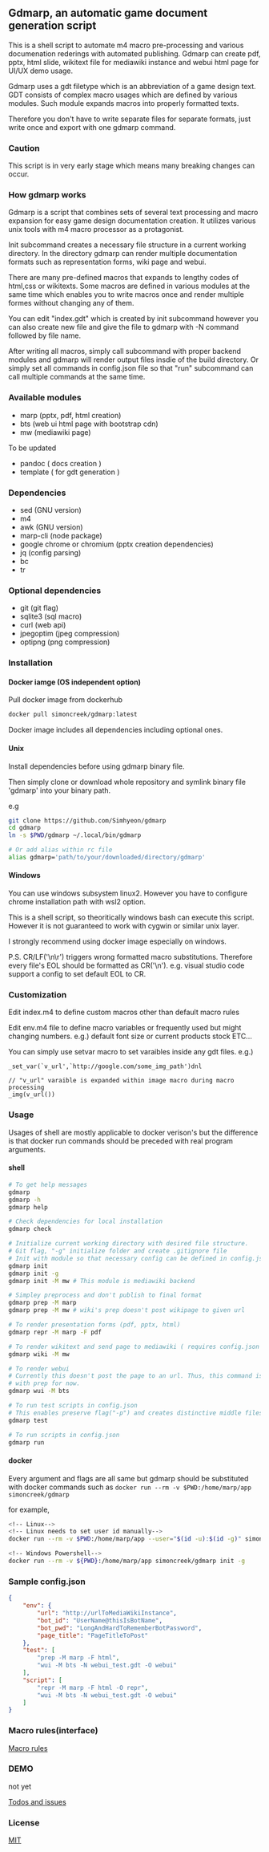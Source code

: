 ## Gdmarp, an automatic game document generation script

This is a shell script to automate m4 macro pre-processing and various
documenation rederings with automated publishing. Gdmarp can create pdf, 
pptx, html slide, wikitext file for mediawiki instance and webui html
page for UI/UX demo usage.

Gdmarp uses a gdt filetype which is an abbreviation of a game design text. GDT
consists of complex macro usages which are defined by various modules. Such
module expands macros into properly formatted texts. 

Therefore you don't have to write separate files for separate formats, just write
once and export with one gdmarp command.

### Caution

This script is in very early stage which means many breaking changes can occur.

### How gdmarp works

Gdmarp is a script that combines sets of several text processing and macro
expansion for easy game design documentation creation. It utilizes various unix
tools with m4 macro processor as a protagonist.

Init subcommand creates a necessary file structure in a current working
directory. In the directory gdmarp can render multiple documentation formats
such as representation forms, wiki page and webui.

There are many pre-defined macros that expands to lengthy codes of html,css or
wikitexts. Some macros are defined in various modules at the same time which
enables you to write macros once and render multiple formes without changing
any of them.

You can edit "index.gdt" which is created by init subcommand however you can also
create new file and give the file to gdmarp with -N command followed by file name.

After writing all macros, simply call subcommand with proper backend modules
and gdmarp will render output files insdie of the build directory. Or simply
set all commands in config.json file so that "run" subcommand can call multiple
commands at the same time.

### Available modules

- marp (pptx, pdf, html creation)
- bts (web ui html page with bootstrap cdn)
- mw (mediawiki page)

To be updated
- pandoc ( docs creation )
- template ( for gdt generation )

### Dependencies

- sed (GNU version)
- m4 
- awk (GNU version)
- marp-cli (node package)
- google chrome or chromium (pptx creation dependencies)
- jq (config parsing)
- bc
- tr

### Optional dependencies

- git (git flag)
- sqlite3 (sql macro)
- curl (web api)
- jpegoptim (jpeg compression)
- optipng (png compression)

### Installation

#### Docker iamge (OS independent option)

Pull docker image from dockerhub

```bash
docker pull simoncreek/gdmarp:latest
```

Docker image includes all dependencies including optional ones.

#### Unix

Install dependencies before using gdmarp binary file.

Then simply clone or download whole repository and symlink binary file 'gdmarp' into your binary path.

e.g

```bash
git clone https://github.com/Simhyeon/gdmarp
cd gdmarp
ln -s $PWD/gdmarp ~/.local/bin/gdmarp

# Or add alias within rc file
alias gdmarp='path/to/your/downloaded/directory/gdmarp'
```

#### Windows

You can use windows subsystem linux2. However you have to configure chrome
installation path with wsl2 option.

This is a shell script, so theoritically windows bash can execute this script.
However it is not guaranteed to work with cygwin or similar unix layer.

I strongly recommend using docker image especially on windows.

P.S. CR/LF('\n\r') triggers wrong formatted macro substitutions. Therefore
every file's EOL should be formatted as CR('\n'). e.g. visual studio code
support a config to set default EOL to CR.

### Customization

Edit index.m4 to define custom macros other than default macro rules

Edit env.m4 file to define macro variables or frequently used but might changing numbers. 
e.g.) default font size or current products stock ETC...

You can simply use setvar macro to set varaibles inside any gdt files.
e.g.) 

```gdt
_set_var(`v_url',`http://google.com/some_img_path')dnl

// "v_url" varaible is expanded within image macro during macro processing
_img(v_url())
```

### Usage

Usages of shell are mostly applicable to docker verison's but the difference is
that docker run commands should be preceded with real program arguments.

#### shell

```bash
# To get help messages
gdmarp
gdmarp -h
gdmarp help

# Check dependencies for local installation
gdmarp check

# Initialize current working directory with desired file structure.
# Git flag, "-g" initialize folder and create .gitignore file
# Init with module so that necessary config can be defined in config.json
gdmarp init
gdmarp init -g
gdmarp init -M mw # This module is mediawiki backend

# Simpley preprocess and don't publish to final format
gdmarp prep -M marp
gdmarp prep -M mw # wiki's prep doesn't post wikipage to given url

# To render presentation forms (pdf, pptx, html)
gdmarp repr -M marp -F pdf

# To render wikitext and send page to mediawiki ( requires config.json to be configured )
gdmarp wiki -M mw

# To render webui
# Currently this doesn't post the page to an url. Thus, this command is same
# with prep for now.
gdmarp wui -M bts

# To run test scripts in config.json
# This enables preserve flag("-p") and creates distinctive middle files in build directory
gdmarp test

# To run scripts in config.json
gdmarp run
```
#### docker

Every argument and flags are all same but gdmarp should be substituted with
docker commands such as ```docker run --rm -v $PWD:/home/marp/app
simoncreek/gdmarp```

for example,
```bash
<!-- Linux-->
<!-- Linux needs to set user id manually-->
docker run --rm -v $PWD:/home/marp/app --user="$(id -u):$(id -g)" simoncreek/gdmarp init -g 

<!-- Windows Powershell-->
docker run --rm -v ${PWD}:/home/marp/app simoncreek/gdmarp init -g
```

### Sample config.json

```json
{
    "env": {
        "url": "http://urlToMediaWikiInstance",
        "bot_id": "UserName@thisIsBotName",
        "bot_pwd": "LongAndHardToRememberBotPassword",
        "page_title": "PageTitleToPost"
    },
    "test": [
        "prep -M marp -F html",
        "wui -M bts -N webui_test.gdt -O webui"
    ],
    "script": [
        "repr -M marp -F html -O repr",
        "wui -M bts -N webui_test.gdt -O webui"
    ]
}
```

### Macro rules(interface)

[Macro rules](docs/macro.md)

### DEMO

not yet

[Todos and issues](docs/meta.md)

### License

[MIT](docs/LICENSE.md)
